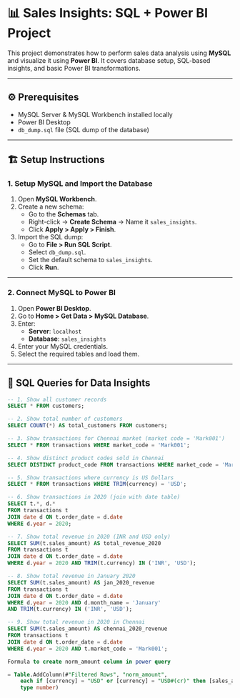 # 📊 Sales Insights: SQL + Power BI Project

This project demonstrates how to perform sales data analysis using **MySQL** and visualize it using **Power BI**. It covers database setup, SQL-based insights, and basic Power BI transformations.

---

## ⚙️ Prerequisites

- MySQL Server & MySQL Workbench installed locally
- Power BI Desktop
- `db_dump.sql` file (SQL dump of the database)

---

## 🏗️ Setup Instructions

### 1. Setup MySQL and Import the Database

1. Open **MySQL Workbench**.
2. Create a new schema:
   - Go to the **Schemas** tab.
   - Right-click → **Create Schema** → Name it `sales_insights`.
   - Click **Apply > Apply > Finish**.
3. Import the SQL dump:
   - Go to **File > Run SQL Script**.
   - Select `db_dump.sql`.
   - Set the default schema to `sales_insights`.
   - Click **Run**.

---

### 2. Connect MySQL to Power BI

1. Open **Power BI Desktop**.
2. Go to **Home > Get Data > MySQL Database**.
3. Enter:
   - **Server**: `localhost`
   - **Database**: `sales_insights`
4. Enter your MySQL credentials.
5. Select the required tables and load them.

---

## 🧠 SQL Queries for Data Insights

```sql
-- 1. Show all customer records
SELECT * FROM customers;

-- 2. Show total number of customers
SELECT COUNT(*) AS total_customers FROM customers;

-- 3. Show transactions for Chennai market (market code = 'Mark001')
SELECT * FROM transactions WHERE market_code = 'Mark001';

-- 4. Show distinct product codes sold in Chennai
SELECT DISTINCT product_code FROM transactions WHERE market_code = 'Mark001';

-- 5. Show transactions where currency is US Dollars
SELECT * FROM transactions WHERE TRIM(currency) = 'USD';

-- 6. Show transactions in 2020 (join with date table)
SELECT t.*, d.* 
FROM transactions t
JOIN date d ON t.order_date = d.date 
WHERE d.year = 2020;

-- 7. Show total revenue in 2020 (INR and USD only)
SELECT SUM(t.sales_amount) AS total_revenue_2020
FROM transactions t
JOIN date d ON t.order_date = d.date 
WHERE d.year = 2020 AND TRIM(t.currency) IN ('INR', 'USD');

-- 8. Show total revenue in January 2020
SELECT SUM(t.sales_amount) AS jan_2020_revenue
FROM transactions t
JOIN date d ON t.order_date = d.date 
WHERE d.year = 2020 AND d.month_name = 'January' 
AND TRIM(t.currency) IN ('INR', 'USD');

-- 9. Show total revenue in 2020 in Chennai
SELECT SUM(t.sales_amount) AS chennai_2020_revenue
FROM transactions t
JOIN date d ON t.order_date = d.date 
WHERE d.year = 2020 AND t.market_code = 'Mark001';

Formula to create norm_amount column in power query

= Table.AddColumn(#"Filtered Rows", "norm_amount",
    each if [currency] = "USD" or [currency] = "USD#(cr)" then [sales_amount] * 75 else [sales_amount], 
    type number)
